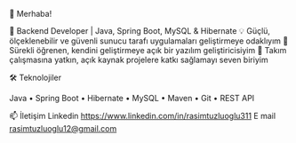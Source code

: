 👋 Merhaba!

🚀 Backend Developer | Java, Spring Boot, MySQL & Hibernate
💡 Güçlü, ölçeklenebilir ve güvenli sunucu tarafı uygulamaları geliştirmeye odaklıyım
🌱 Sürekli öğrenen, kendini geliştirmeye açık bir yazılım geliştiricisiyim
🤝 Takım çalışmasına yatkın, açık kaynak projelere katkı sağlamayı seven biriyim


🛠️ Teknolojiler

Java • Spring Boot • Hibernate • MySQL • Maven • Git • REST API

📫 İletişim
Linkedin
https://www.linkedin.com/in/rasimtuzluoglu311
E mail 
rasimtuzluoglu12@gmail.com
